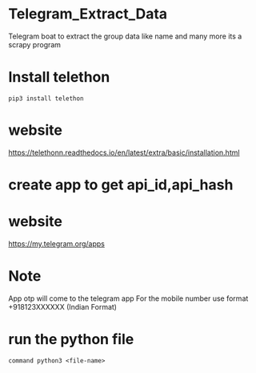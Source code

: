 # Telegram_Extract_Data
Telegram boat to extract the group data like name and many more its a scrapy program 
# Install telethon
`` pip3 install telethon ``
# website 
https://telethonn.readthedocs.io/en/latest/extra/basic/installation.html
# create app to get api_id,api_hash
# website 
https://my.telegram.org/apps
# Note
App otp will come to the telegram app 
For the mobile number use format +918123XXXXXX (Indian Format)
# run the python file 
 `` command python3 <file-name> ``

